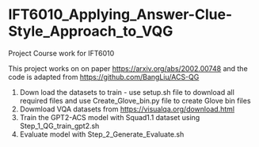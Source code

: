 # IFT6010_Applying_Answer-Clue-Style_Approach_to_VQG
Project Course work for IFT6010

This project works on on paper https://arxiv.org/abs/2002.00748 and the code is adapted from https://github.com/BangLiu/ACS-QG

1. Down load the datasets to train -  use setup.sh file to download all required files and use Create_Glove_bin.py file to create Glove bin files
2. Dowmload VQA datasets from https://visualqa.org/download.html 
3. Train the GPT2-ACS model with Squad1.1 dataset using Step_1_QG_train_gpt2.sh 
4. Evaluate model with Step_2_Generate_Evaluate.sh
